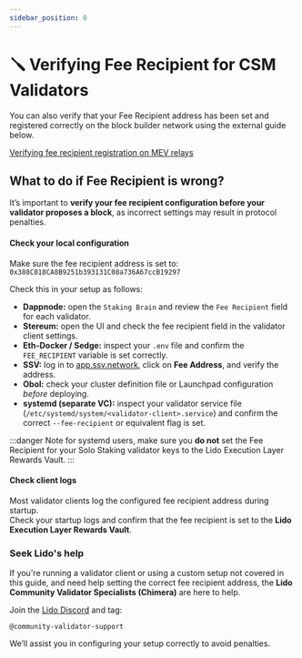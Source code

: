 ```yaml
---
sidebar_position: 0
---
```


# 🪛 Verifying Fee Recipient for CSM Validators

You can also verify that your Fee Recipient address has been set and registered correctly on the block builder network using the external guide below.

[Verifying fee recipient registration on MEV relays](https://dvt-homestaker.stakesaurus.com/bonded-validators-setup/lido-csm/set-fee-recipient-address/verifying-fee-recipient-registered-on-mev-relays)

## What to do if Fee Recipient is wrong?

It’s important to **verify your fee recipient configuration before your validator proposes a block**, as incorrect settings may result in protocol penalties.

#### Check your local configuration

Make sure the fee recipient address is set to:  
`0x388C818CA8B9251b393131C08a736A67ccB19297`

Check this in your setup as follows:

- **Dappnode:** open the `Staking Brain` and review the `Fee Recipient` field for each validator.  
- **Stereum:** open the UI and check the fee recipient field in the validator client settings.  
- **Eth-Docker / Sedge:** inspect your `.env` file and confirm the `FEE_RECIPIENT` variable is set correctly.  
- **SSV:** log in to [app.ssv.network](https://app.ssv.network/), click on **Fee Address**, and verify the address.  
- **Obol:** check your cluster definition file or Launchpad configuration _before_ deploying.  
- **systemd (separate VC):** inspect your validator service file (`/etc/systemd/system/<validator-client>.service`) and confirm the correct `--fee-recipient` or equivalent flag is set.  

:::danger
Note for systemd users, make sure you **do not** set the Fee Recipient for your Solo Staking validator keys to the Lido Execution Layer Rewards Vault.
:::

#### Check client logs

Most validator clients log the configured fee recipient address during startup.  
Check your startup logs and confirm that the fee recipient is set to the **Lido Execution Layer Rewards Vault**.

### Seek Lido's help

If you're running a validator client or using a custom setup not covered in this guide, and need help setting the correct fee recipient address, the **Lido Community Validator Specialists (Chimera)** are here to help.

Join the [Lido Discord](https://discord.gg/lido) and tag:

```
@community-validator-support
```

We’ll assist you in configuring your setup correctly to avoid penalties.